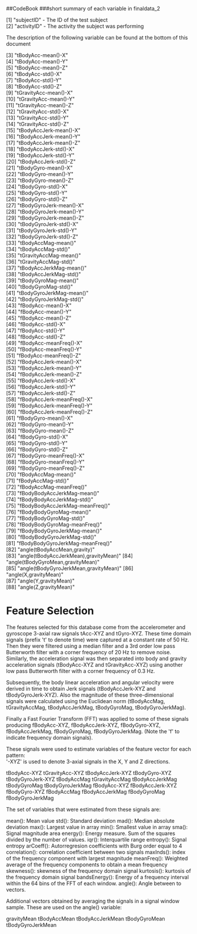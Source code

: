 ##CodeBook
###short summary of each variable in finaldata_2

 [1] "subjectID" - The ID of the test subject                           
 [2] "activityID" - The activity the subject was performing
 
 The description of the following variable can be found at the bottom of this    document
 
 [3] "tBodyAcc-mean()-X"                   
 [4] "tBodyAcc-mean()-Y"                   
 [5] "tBodyAcc-mean()-Z"                   
 [6] "tBodyAcc-std()-X"                    
 [7] "tBodyAcc-std()-Y"                    
 [8] "tBodyAcc-std()-Z"                    
 [9] "tGravityAcc-mean()-X"                
[10] "tGravityAcc-mean()-Y"                
[11] "tGravityAcc-mean()-Z"                
[12] "tGravityAcc-std()-X"                 
[13] "tGravityAcc-std()-Y"                 
[14] "tGravityAcc-std()-Z"                 
[15] "tBodyAccJerk-mean()-X"               
[16] "tBodyAccJerk-mean()-Y"               
[17] "tBodyAccJerk-mean()-Z"               
[18] "tBodyAccJerk-std()-X"                
[19] "tBodyAccJerk-std()-Y"                
[20] "tBodyAccJerk-std()-Z"                
[21] "tBodyGyro-mean()-X"                  
[22] "tBodyGyro-mean()-Y"                  
[23] "tBodyGyro-mean()-Z"                  
[24] "tBodyGyro-std()-X"                   
[25] "tBodyGyro-std()-Y"                   
[26] "tBodyGyro-std()-Z"                   
[27] "tBodyGyroJerk-mean()-X"              
[28] "tBodyGyroJerk-mean()-Y"              
[29] "tBodyGyroJerk-mean()-Z"              
[30] "tBodyGyroJerk-std()-X"               
[31] "tBodyGyroJerk-std()-Y"               
[32] "tBodyGyroJerk-std()-Z"               
[33] "tBodyAccMag-mean()"                  
[34] "tBodyAccMag-std()"                   
[35] "tGravityAccMag-mean()"               
[36] "tGravityAccMag-std()"                
[37] "tBodyAccJerkMag-mean()"              
[38] "tBodyAccJerkMag-std()"               
[39] "tBodyGyroMag-mean()"                 
[40] "tBodyGyroMag-std()"                  
[41] "tBodyGyroJerkMag-mean()"             
[42] "tBodyGyroJerkMag-std()"              
[43] "fBodyAcc-mean()-X"                   
[44] "fBodyAcc-mean()-Y"                   
[45] "fBodyAcc-mean()-Z"                   
[46] "fBodyAcc-std()-X"                    
[47] "fBodyAcc-std()-Y"                    
[48] "fBodyAcc-std()-Z"                    
[49] "fBodyAcc-meanFreq()-X"               
[50] "fBodyAcc-meanFreq()-Y"               
[51] "fBodyAcc-meanFreq()-Z"               
[52] "fBodyAccJerk-mean()-X"               
[53] "fBodyAccJerk-mean()-Y"               
[54] "fBodyAccJerk-mean()-Z"               
[55] "fBodyAccJerk-std()-X"                
[56] "fBodyAccJerk-std()-Y"                
[57] "fBodyAccJerk-std()-Z"                
[58] "fBodyAccJerk-meanFreq()-X"           
[59] "fBodyAccJerk-meanFreq()-Y"           
[60] "fBodyAccJerk-meanFreq()-Z"           
[61] "fBodyGyro-mean()-X"                  
[62] "fBodyGyro-mean()-Y"                  
[63] "fBodyGyro-mean()-Z"                  
[64] "fBodyGyro-std()-X"                   
[65] "fBodyGyro-std()-Y"                   
[66] "fBodyGyro-std()-Z"                   
[67] "fBodyGyro-meanFreq()-X"              
[68] "fBodyGyro-meanFreq()-Y"              
[69] "fBodyGyro-meanFreq()-Z"              
[70] "fBodyAccMag-mean()"                  
[71] "fBodyAccMag-std()"                   
[72] "fBodyAccMag-meanFreq()"              
[73] "fBodyBodyAccJerkMag-mean()"          
[74] "fBodyBodyAccJerkMag-std()"           
[75] "fBodyBodyAccJerkMag-meanFreq()"      
[76] "fBodyBodyGyroMag-mean()"             
[77] "fBodyBodyGyroMag-std()"              
[78] "fBodyBodyGyroMag-meanFreq()"         
[79] "fBodyBodyGyroJerkMag-mean()"         
[80] "fBodyBodyGyroJerkMag-std()"          
[81] "fBodyBodyGyroJerkMag-meanFreq()"     
[82] "angle(tBodyAccMean,gravity)"         
[83] "angle(tBodyAccJerkMean),gravityMean)"
[84] "angle(tBodyGyroMean,gravityMean)"    
[85] "angle(tBodyGyroJerkMean,gravityMean)"
[86] "angle(X,gravityMean)"                
[87] "angle(Y,gravityMean)"                
[88] "angle(Z,gravityMean)"

Feature Selection 
=================

The features selected for this database come from the accelerometer and gyroscope 3-axial raw signals tAcc-XYZ and tGyro-XYZ. These time domain signals (prefix 't' to denote time) were captured at a constant rate of 50 Hz. Then they were filtered using a median filter and a 3rd order low pass Butterworth filter with a corner frequency of 20 Hz to remove noise. Similarly, the acceleration signal was then separated into body and gravity acceleration signals (tBodyAcc-XYZ and tGravityAcc-XYZ) using another low pass Butterworth filter with a corner frequency of 0.3 Hz. 

Subsequently, the body linear acceleration and angular velocity were derived in time to obtain Jerk signals (tBodyAccJerk-XYZ and tBodyGyroJerk-XYZ). Also the magnitude of these three-dimensional signals were calculated using the Euclidean norm (tBodyAccMag, tGravityAccMag, tBodyAccJerkMag, tBodyGyroMag, tBodyGyroJerkMag). 

Finally a Fast Fourier Transform (FFT) was applied to some of these signals producing fBodyAcc-XYZ, fBodyAccJerk-XYZ, fBodyGyro-XYZ, fBodyAccJerkMag, fBodyGyroMag, fBodyGyroJerkMag. (Note the 'f' to indicate frequency domain signals). 

These signals were used to estimate variables of the feature vector for each pattern:  
'-XYZ' is used to denote 3-axial signals in the X, Y and Z directions.

tBodyAcc-XYZ
tGravityAcc-XYZ
tBodyAccJerk-XYZ
tBodyGyro-XYZ
tBodyGyroJerk-XYZ
tBodyAccMag
tGravityAccMag
tBodyAccJerkMag
tBodyGyroMag
tBodyGyroJerkMag
fBodyAcc-XYZ
fBodyAccJerk-XYZ
fBodyGyro-XYZ
fBodyAccMag
fBodyAccJerkMag
fBodyGyroMag
fBodyGyroJerkMag

The set of variables that were estimated from these signals are: 

mean(): Mean value
std(): Standard deviation
mad(): Median absolute deviation 
max(): Largest value in array
min(): Smallest value in array
sma(): Signal magnitude area
energy(): Energy measure. Sum of the squares divided by the number of values. 
iqr(): Interquartile range 
entropy(): Signal entropy
arCoeff(): Autorregresion coefficients with Burg order equal to 4
correlation(): correlation coefficient between two signals
maxInds(): index of the frequency component with largest magnitude
meanFreq(): Weighted average of the frequency components to obtain a mean frequency
skewness(): skewness of the frequency domain signal 
kurtosis(): kurtosis of the frequency domain signal 
bandsEnergy(): Energy of a frequency interval within the 64 bins of the FFT of each window.
angle(): Angle between to vectors.

Additional vectors obtained by averaging the signals in a signal window sample. These are used on the angle() variable:

gravityMean
tBodyAccMean
tBodyAccJerkMean
tBodyGyroMean
tBodyGyroJerkMean